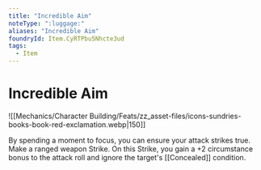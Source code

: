 ```yaml
---
title: "Incredible Aim"
noteType: ":luggage:"
aliases: "Incredible Aim"
foundryId: Item.CyRTPbu5Nhcte3ud
tags:
  - Item
---
```


# Incredible Aim
![[Mechanics/Character Building/Feats/zz_asset-files/icons-sundries-books-book-red-exclamation.webp|150]]

By spending a moment to focus, you can ensure your attack strikes true. Make a ranged weapon Strike. On this Strike, you gain a +2 circumstance bonus to the attack roll and ignore the target's [[Concealed]] condition.
